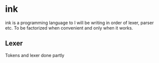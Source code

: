 # ink
ink is a programming language to I will be writing in order of lexer, parser etc.  To be factorized when convenient and only when it works. 


## Lexer
Tokens and lexer done partly

